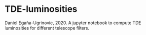 # TDE-luminosities

Daniel Egaña-Ugrinovic, 2020.
A jupyter notebook to compute TDE luminosities for different telescope filters. 
